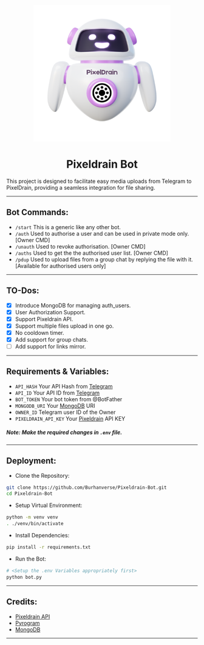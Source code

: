 <div align="center">
  <img src="https://github.com/Burhanverse/assets/blob/main/1_20240704_134259_0000.png" width="360" height="360">
</div>
<h1 align="center">Pixeldrain Bot</h1>
This project is designed to facilitate easy media uploads from Telegram to PixelDrain, providing a seamless integration for file sharing.

---

## Bot Commands:
- `/start` This is a generic like any other bot.
- `/auth` Used to authorise a user and can be used in private mode only. [Owner CMD]
- `/unauth` Used to revoke authorisation. [Owner CMD]
- `/auths` Used to get the the authorised user list. [Owner CMD]
- `/pdup` Used to upload files from a group chat by replying the file with it. [Available for authorised users only]

---

## TO-Dos:
 * [x] Introduce MongoDB for managing auth_users.
 * [x] User Authorization Support.
 * [x] Support Pixeldrain API.
 * [x] Support multiple files upload in one go.
 * [x] No cooldown timer.
 * [x] Add support for group chats.
 * [ ] Add support for links mirror.

---

## Requirements & Variables:

- `API_HASH` Your API Hash from [Telegram](https://my.telegram.org)
- `API_ID` Your API ID from [Telegram](https://my.telegram.org)
- `BOT_TOKEN` Your bot token from @BotFather
- `MONGODB_URI` Your [MongoDB](https://telegra.ph/How-To-get-Mongodb-URI-04-06) URI 
- `OWNER_ID` Telegram user ID of the Owner
- `PIXELDRAIN_API_KEY` Your [Pixeldrain](https://pixeldrain.com) API KEY 

##### Note: Make the required changes in `.env` file.

---

## Deployment:

- Clone the Repository:
```sh
git clone https://github.com/Burhanverse/Pixeldrain-Bot.git
cd Pixeldrain-Bot
```
- Setup Virtual Environment:
```sh
python -m venv venv
. ./venv/bin/activate
```
- Install Dependencies:
```sh
pip install -r requirements.txt
```
- Run the Bot:
```sh
# <Setup the .env Variables appropriately first>
python bot.py
```

---

## Credits:

- [Pixeldrain API](https://pixeldrain.com/api)
- [Pyrogram](https://pyrogram.org)
- [MongoDB](https://mongodb.com)

---
